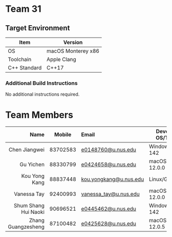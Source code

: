 # Team 31

## Target Environment

Item | Version
-|-
OS | macOS Monterey x86
Toolchain | Apple Clang
C++ Standard | C++17

### Additional Build Instructions

No additional instructions required.

# Team Members

Name | Mobile | Email | Development OS/Toolchain
-:|:-:|:-|-|
Chen Jiangwei | 83702583 | e0148760@u.nus.edu | Windows/MSVC 142
Gu Yichen | 88330799 | e0424658@u.nus.edu | macOS/AppleClang 12.0.0
Kou Yong Kang | 88837448 | kou.yongkang@u.nus.edu | Linux/GCC 11.2.0
Vanessa Tay | 92400993 | vanessa_tay@u.nus.edu | macOS/AppleClang 12.0.0
Shum Shang Hui Naoki | 90696521 | e0445462@u.nus.edu | Windows/MSVC 142
Zhang Guangzesheng | 87100482 | e0425628@u.nus.edu | macOS/AppleClang 12.0.5
